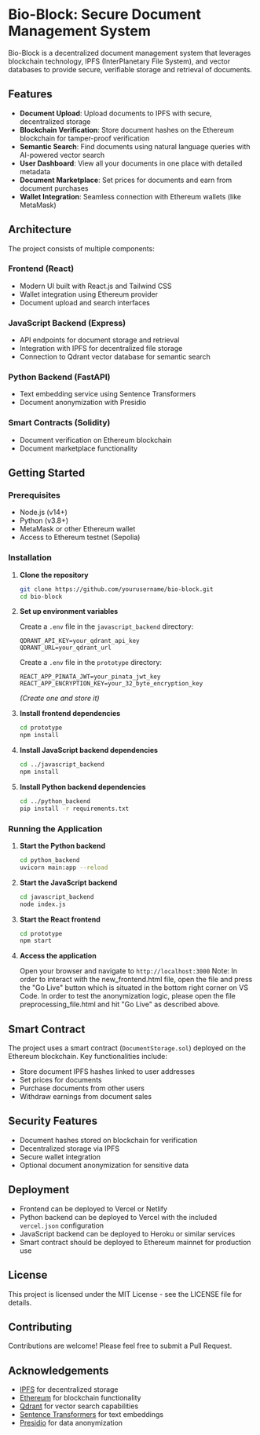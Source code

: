 # Bio-Block: Secure Document Management System

Bio-Block is a decentralized document management system that leverages blockchain technology, IPFS (InterPlanetary File System), and vector databases to provide secure, verifiable storage and retrieval of documents.

## Features

- **Document Upload**: Upload documents to IPFS with secure, decentralized storage
- **Blockchain Verification**: Store document hashes on the Ethereum blockchain for tamper-proof verification
- **Semantic Search**: Find documents using natural language queries with AI-powered vector search
- **User Dashboard**: View all your documents in one place with detailed metadata
- **Document Marketplace**: Set prices for documents and earn from document purchases
- **Wallet Integration**: Seamless connection with Ethereum wallets (like MetaMask)

## Architecture

The project consists of multiple components:

### Frontend (React)
- Modern UI built with React.js and Tailwind CSS
- Wallet integration using Ethereum provider
- Document upload and search interfaces

### JavaScript Backend (Express)
- API endpoints for document storage and retrieval
- Integration with IPFS for decentralized file storage
- Connection to Qdrant vector database for semantic search

### Python Backend (FastAPI)
- Text embedding service using Sentence Transformers
- Document anonymization with Presidio

### Smart Contracts (Solidity)
- Document verification on Ethereum blockchain
- Document marketplace functionality

## Getting Started

### Prerequisites

- Node.js (v14+)
- Python (v3.8+)
- MetaMask or other Ethereum wallet
- Access to Ethereum testnet (Sepolia)

### Installation

1. **Clone the repository**
   ```bash
   git clone https://github.com/yourusername/bio-block.git
   cd bio-block
   ```

2. **Set up environment variables**

   Create a `.env` file in the `javascript_backend` directory:
   ```env
   QDRANT_API_KEY=your_qdrant_api_key
   QDRANT_URL=your_qdrant_url
   ```

   Create a `.env` file in the `prototype` directory:
   ```env
   REACT_APP_PINATA_JWT=your_pinata_jwt_key
   REACT_APP_ENCRYPTION_KEY=your_32_byte_encryption_key
   ```
   *(Create one and store it)*

3. **Install frontend dependencies**
   ```bash
   cd prototype
   npm install
   ```

4. **Install JavaScript backend dependencies**
   ```bash
   cd ../javascript_backend
   npm install
   ```

5. **Install Python backend dependencies**
   ```bash
   cd ../python_backend
   pip install -r requirements.txt
   ```

### Running the Application

1. **Start the Python backend**
   ```bash
   cd python_backend
   uvicorn main:app --reload
   ```

2. **Start the JavaScript backend**
   ```bash
   cd javascript_backend
   node index.js
   ```

3. **Start the React frontend**
   ```bash
   cd prototype
   npm start
   ```

4. **Access the application**
   
   Open your browser and navigate to `http://localhost:3000`
   Note:  In order to interact with the new_frontend.html file, open the file and press the "Go Live" button which is situated in the bottom right corner on VS Code.
   In order to test the anonymization logic, please open the file preprocessing_file.html and hit "Go Live" as described above.
## Smart Contract

The project uses a smart contract (`DocumentStorage.sol`) deployed on the Ethereum blockchain. Key functionalities include:

- Store document IPFS hashes linked to user addresses
- Set prices for documents
- Purchase documents from other users
- Withdraw earnings from document sales

## Security Features

- Document hashes stored on blockchain for verification
- Decentralized storage via IPFS
- Secure wallet integration
- Optional document anonymization for sensitive data

## Deployment

- Frontend can be deployed to Vercel or Netlify
- Python backend can be deployed to Vercel with the included `vercel.json` configuration
- JavaScript backend can be deployed to Heroku or similar services
- Smart contract should be deployed to Ethereum mainnet for production use

## License

This project is licensed under the MIT License - see the LICENSE file for details.

## Contributing

Contributions are welcome! Please feel free to submit a Pull Request.

## Acknowledgements

- [IPFS](https://ipfs.io/) for decentralized storage
- [Ethereum](https://ethereum.org/) for blockchain functionality
- [Qdrant](https://qdrant.tech/) for vector search capabilities
- [Sentence Transformers](https://www.sbert.net/) for text embeddings
- [Presidio](https://microsoft.github.io/presidio/) for data anonymization